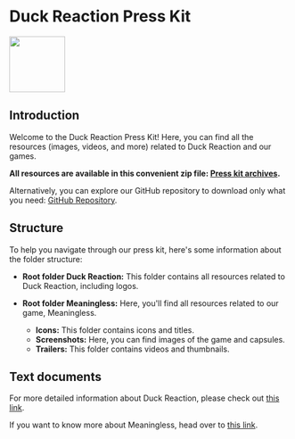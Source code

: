 # Duck Reaction Press Kit

<img src="Duck%20Reaction/Header/duckreaction_banner_logo_title_left_2560.jpg" width="100">

## Introduction

Welcome to the Duck Reaction Press Kit! Here, you can find all the resources (images, videos, and more) related to Duck Reaction and our games.

**All resources are available in this convenient zip file: [Press kit archives](https://github.com/duckreaction-studio/presskit/raw/main/MeaninglessPresskit.zip?download=).**

Alternatively, you can explore our GitHub repository to download only what you need: [GitHub Repository](https://github.com/duckreaction-studio/presskit).

## Structure

To help you navigate through our press kit, here's some information about the folder structure:

- **Root folder Duck Reaction:** This folder contains all resources related to Duck Reaction, including logos.

- **Root folder Meaningless:** Here, you'll find all resources related to our game, Meaningless.
  - **Icons:** This folder contains icons and titles.
  - **Screenshots:** Here, you can find images of the game and capsules.
  - **Trailers:** This folder contains videos and thumbnails.

## Text documents

For more detailed information about Duck Reaction, please check out [this link](https://duckreaction.notion.site/About-Duck-Reaction-Press-kit-2a5a02c9858547879aaaf9acc75cb6ba?pvs=4).

If you want to know more about Meaningless, head over to [this link](https://duckreaction.notion.site/Meaningless-Press-Kit-7b40ddf3bf7442a8b32f89993c524aa2).
